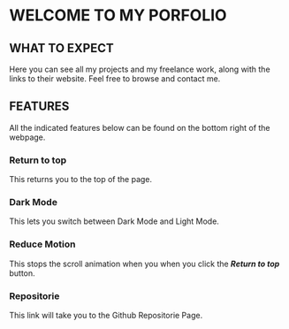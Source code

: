 # WELCOME TO MY PORFOLIO 

## WHAT TO EXPECT
Here you can see all my projects and my freelance work, along with the links to their website. Feel free to browse and contact me.

## FEATURES
All the indicated features below can be found on the bottom right of the webpage.
### Return to top 
This returns you to the top of the page.
### Dark Mode
This lets you switch between Dark Mode and Light Mode.
### Reduce Motion
This stops the scroll animation when you when you click the ***Return to top*** button.
### Repositorie
This link will take you to the Github Repositorie Page.

